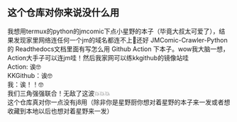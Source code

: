 ## 这个仓库对你来说没什么用
我想用termux的python的jmcomic下点小星野的本子（毕竟大叔太可爱了），结果发现家里网络连任何一个jm的域名都连不上🤯还好 JMComic-Crawler-Python 的 Readthedocs文档里面有写怎么用 Github Action 下本子。wow我大脑一想，Action大手子可以连jm哇！然后我家网可以练kkgithub的镜像站哇<br>
Action: 诶🤓<br>
KKGithub：诶🤓<br>
我：诶！！🤓<br>
我们三角强强联合！无敌了这波💥💥💥<br>
这个仓库真对你一点没有j8用（除非你是星野厨你想对着星野的本子来一发或者想收藏到本地以后也想对着星野来一发）
